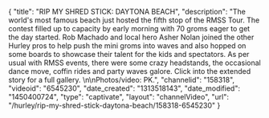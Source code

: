 {
    "title": "RIP MY SHRED STICK: DAYTONA BEACH",
    "description": "The world's most famous beach just hosted the fifth stop of the RMSS Tour. The contest filled up to capacity by early morning with 70 groms eager to get the day started. Rob Machado and local hero Asher Nolan joined the other Hurley pros to help push the mini groms into waves and also hopped on some boards to showcase their talent for the kids and spectators. As per usual with RMSS events, there were some crazy headstands, the occasional dance move, coffin rides and party waves galore. Click into the extended story for a full gallery. \n\nPhotos\/video: PK.",
    "channelid": "158318",
    "videoid": "6545230",
    "date_created": "1313518143",
    "date_modified": "1450400724",
    "type": "captivate",
    "layout": "channelVideo",
    "url": "\/hurley\/rip-my-shred-stick-daytona-beach\/158318-6545230"
}